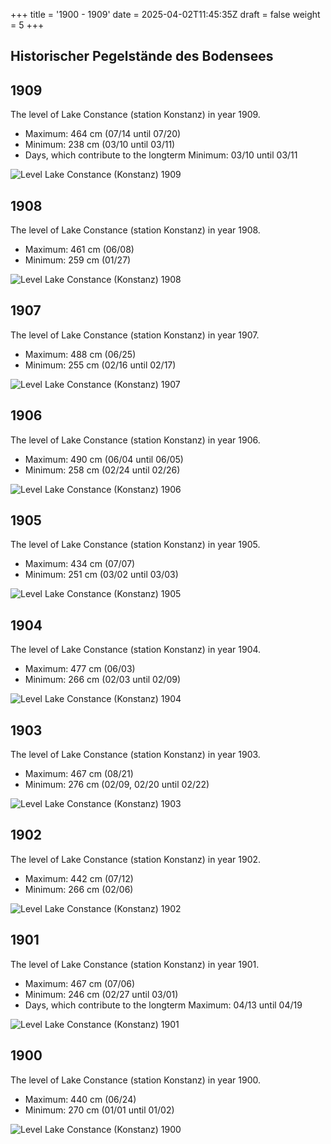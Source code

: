 +++
title = '1900 - 1909'
date = 2025-04-02T11:45:35Z
draft = false
weight = 5
+++

## Historischer Pegelstände des Bodensees

## 1909

The level of Lake Constance (station Konstanz) in year 1909.

- Maximum: 464 cm (07/14 until 07/20)
- Minimum: 238 cm (03/10 until 03/11)
- Days, which contribute to the longterm Minimum: 03/10 until 03/11

![Level Lake Constance (Konstanz) 1909](/images/EN/graphs_historic/longterm_EN_1909.png)

## 1908

The level of Lake Constance (station Konstanz) in year 1908.

- Maximum: 461 cm (06/08)
- Minimum: 259 cm (01/27)

![Level Lake Constance (Konstanz) 1908](/images/EN/graphs_historic/longterm_EN_1908.png)

## 1907

The level of Lake Constance (station Konstanz) in year 1907.

- Maximum: 488 cm (06/25)
- Minimum: 255 cm (02/16 until 02/17)

![Level Lake Constance (Konstanz) 1907](/images/EN/graphs_historic/longterm_EN_1907.png)

## 1906

The level of Lake Constance (station Konstanz) in year 1906.

- Maximum: 490 cm (06/04 until 06/05)
- Minimum: 258 cm (02/24 until 02/26)

![Level Lake Constance (Konstanz) 1906](/images/EN/graphs_historic/longterm_EN_1906.png)

## 1905

The level of Lake Constance (station Konstanz) in year 1905.

- Maximum: 434 cm (07/07)
- Minimum: 251 cm (03/02 until 03/03)

![Level Lake Constance (Konstanz) 1905](/images/EN/graphs_historic/longterm_EN_1905.png)

## 1904

The level of Lake Constance (station Konstanz) in year 1904.

- Maximum: 477 cm (06/03)
- Minimum: 266 cm (02/03 until 02/09)

![Level Lake Constance (Konstanz) 1904](/images/EN/graphs_historic/longterm_EN_1904.png)

## 1903

The level of Lake Constance (station Konstanz) in year 1903.

- Maximum: 467 cm (08/21)
- Minimum: 276 cm (02/09, 02/20 until 02/22)

![Level Lake Constance (Konstanz) 1903](/images/EN/graphs_historic/longterm_EN_1903.png)

## 1902

The level of Lake Constance (station Konstanz) in year 1902.

- Maximum: 442 cm (07/12)
- Minimum: 266 cm (02/06)

![Level Lake Constance (Konstanz) 1902](/images/EN/graphs_historic/longterm_EN_1902.png)

## 1901

The level of Lake Constance (station Konstanz) in year 1901.

- Maximum: 467 cm (07/06)
- Minimum: 246 cm (02/27 until 03/01)
- Days, which contribute to the longterm Maximum: 04/13 until 04/19

![Level Lake Constance (Konstanz) 1901](/images/EN/graphs_historic/longterm_EN_1901.png)

## 1900

The level of Lake Constance (station Konstanz) in year 1900.

- Maximum: 440 cm (06/24)
- Minimum: 270 cm (01/01 until 01/02)

![Level Lake Constance (Konstanz) 1900](/images/EN/graphs_historic/longterm_EN_1900.png)

